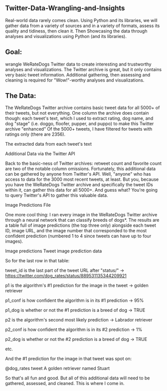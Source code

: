 Twitter-Data-Wrangling-and-Insights
---------------------------------------
Real-world data rarely comes clean. Using Python and its libraries, we will gather data from a variety of sources and in a variety of formats, assess its quality and tidiness, then clean it.
Then Showcasing the data through analyses and visualizations using Python (and its libraries).

Goal:
---------------------------------------
wrangle WeRateDogs Twitter data to create interesting and trustworthy analyses and visualizations.
The Twitter archive is great, but it only contains very basic tweet information.
Additional gathering, then assessing and cleaning is required for "Wow!"-worthy analyses and visualizations.

The Data:
---------------------------------------
The WeRateDogs Twitter archive contains basic tweet data for all 5000+ of their tweets, but not everything.
One column the archive does contain though: each tweet's text, which I used to extract rating, dog name, and dog "stage" (i.e. doggo, floofer, pupper, and puppo) to make this Twitter archive "enhanced" Of the 5000+ tweets, I have filtered for tweets with ratings only (there are 2356).

The extracted data from each tweet's text

Additional Data via the Twitter API

Back to the basic-ness of Twitter archives: retweet count and favorite count are two of the notable column omissions. Fortunately, this additional data can be gathered by anyone from Twitter's API. Well, "anyone" who has access to data for the 3000 most recent tweets, at least. But you, because you have the WeRateDogs Twitter archive and specifically the tweet IDs within it, can gather this data for all 5000+. And guess what? You're going to query Twitter's API to gather this valuable data.

Image Predictions File

One more cool thing: I ran every image in the WeRateDogs Twitter archive through a neural network that can classify breeds of dogs*.
The results are a table full of image predictions (the top three only) alongside each tweet ID, image URL, and the image number that corresponded to the most confident prediction (numbered 1 to 4 since tweets can have up to four images).

Image predictions
Tweet image prediction data

So for the last row in that table:

tweet_id is the last part of the tweet URL after "status/" → https://twitter.com/dog_rates/status/889531135344209921

p1 is the algorithm's #1 prediction for the image in the tweet → golden retriever

p1_conf is how confident the algorithm is in its #1 prediction → 95%

p1_dog is whether or not the #1 prediction is a breed of dog → TRUE

p2 is the algorithm's second most likely prediction → Labrador retriever

p2_conf is how confident the algorithm is in its #2 prediction → 1%

p2_dog is whether or not the #2 prediction is a breed of dog → TRUE

etc.

And the #1 prediction for the image in that tweet was spot on:

@dog_rates tweet
A golden retriever named Stuart

So that's all fun and good. But all of this additional data will need to be gathered, assessed, and cleaned. This is where I come in.

